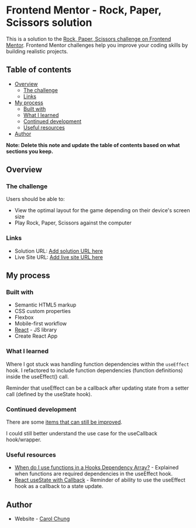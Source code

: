 # Frontend Mentor - Rock, Paper, Scissors solution

This is a solution to the [Rock, Paper, Scissors challenge on Frontend Mentor](https://www.frontendmentor.io/challenges/rock-paper-scissors-game-pTgwgvgH). Frontend Mentor challenges help you improve your coding skills by building realistic projects. 

## Table of contents

- [Overview](#overview)
  - [The challenge](#the-challenge)
  - [Links](#links)
- [My process](#my-process)
  - [Built with](#built-with)
  - [What I learned](#what-i-learned)
  - [Continued development](#continued-development)
  - [Useful resources](#useful-resources)
- [Author](#author)

**Note: Delete this note and update the table of contents based on what sections you keep.**

## Overview

### The challenge

Users should be able to:

- View the optimal layout for the game depending on their device's screen size
- Play Rock, Paper, Scissors against the computer

### Links

- Solution URL: [Add solution URL here](https://github.com/cch5ng/rock_paper_scissors_fementor)
- Live Site URL: [Add live site URL here](https://rock-paper-scissors-fementor.vercel.app/)

## My process

### Built with

- Semantic HTML5 markup
- CSS custom properties
- Flexbox
- Mobile-first workflow
- [React](https://reactjs.org/) - JS library
- Create React App

### What I learned

Where I got stuck was handling function dependencies within the `useEffect` hook. I refactored to include function dependencies (function definitions) inside the useEffect() call.

Reminder that useEffect can be a callback after updating state from a setter call (defined by the useState hook).

### Continued development

There are some [items that can still be improved](https://github.com/cch5ng/rock_paper_scissors_fementor/issues).

I could still better understand the use case for the useCallback hook/wrapper.

### Useful resources

- [When do I use functions in a Hooks Dependency Array?](https://reacttraining.com/blog/when-to-use-functions-in-hooks-dependency-array/) - Explained when functions are required dependencies in the useEffect hook.
- [React useState with Callback](https://www.robinwieruch.de/react-usestate-callback) - Reminder of ability to use the useEffect hook as a callback to a state update.

## Author

- Website - [Carol Chung](https://github.com/cch5ng)
